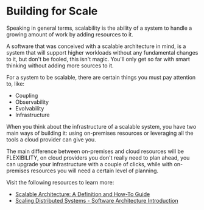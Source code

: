 # Building for Scale

Speaking in general terms, scalability is the ability of a system to handle a growing amount of work by adding resources to it.  

A software that was conceived with a scalable architecture in mind, is a system that will support higher workloads without any fundamental changes to it, but don't be fooled, this isn't magic. You'll only get so far with smart thinking without adding more sources to it.  

For a system to be scalable, there are certain things you must pay attention to, like:
* Coupling
* Observability
* Evolvability
* Infrastructure

When you think about the infrastructure of a scalable system, you have two main ways of building it: using on-premises resources or leveraging all the tools a cloud provider can give you.  

The main difference between on-premises and cloud resources will be FLEXIBILITY, on cloud providers you don't really need to plan ahead, you can upgrade your infrastructure with a couple of clicks, while with on-premises resources you will need a certain level of planning.

Visit the following resources to learn more:

- [Scalable Architecture: A Definition and How-To Guide](https://www.sentinelone.com/blog/scalable-architecture/)
- [Scaling Distributed Systems - Software Architecture Introduction](https://www.youtube.com/watch?v=gxfERVP18-g)
